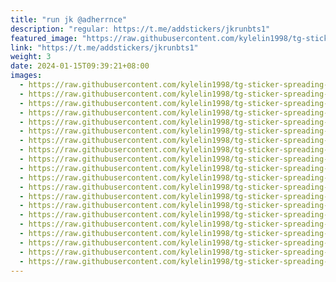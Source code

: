 ```yaml
---
title: "run jk @adherrnce"
description: "regular: https://t.me/addstickers/jkrunbts1"
featured_image: "https://raw.githubusercontent.com/kylelin1998/tg-sticker-spreading-worldwide-images/main/img/8cc17dc8-1791-47c5-8a67-4f0661655836.jpg"
link: "https://t.me/addstickers/jkrunbts1"
weight: 3
date: 2024-01-15T09:39:21+08:00
images:
  - https://raw.githubusercontent.com/kylelin1998/tg-sticker-spreading-worldwide-images/main/img/8cc17dc8-1791-47c5-8a67-4f0661655836.jpg
  - https://raw.githubusercontent.com/kylelin1998/tg-sticker-spreading-worldwide-images/main/img/86b9ae17-5f49-41ff-95a8-091a9e523469.jpg
  - https://raw.githubusercontent.com/kylelin1998/tg-sticker-spreading-worldwide-images/main/img/f360adb3-64f8-4259-b462-49e278c76ef7.jpg
  - https://raw.githubusercontent.com/kylelin1998/tg-sticker-spreading-worldwide-images/main/img/51c33eaa-0d46-4d11-98c6-b4c82d2f2284.jpg
  - https://raw.githubusercontent.com/kylelin1998/tg-sticker-spreading-worldwide-images/main/img/15dbd2e9-95e5-4a36-85cb-d5702ba7fde0.jpg
  - https://raw.githubusercontent.com/kylelin1998/tg-sticker-spreading-worldwide-images/main/img/54928bfe-9024-471f-a84b-d7fd4f859ed0.jpg
  - https://raw.githubusercontent.com/kylelin1998/tg-sticker-spreading-worldwide-images/main/img/6a46f4fc-fbb4-44a0-a220-338f54d25735.jpg
  - https://raw.githubusercontent.com/kylelin1998/tg-sticker-spreading-worldwide-images/main/img/4b448962-2bf5-4a9a-a1c1-3b6d0240f1a4.jpg
  - https://raw.githubusercontent.com/kylelin1998/tg-sticker-spreading-worldwide-images/main/img/b2f8a7f2-c402-40c8-8f85-873d4cb9584f.jpg
  - https://raw.githubusercontent.com/kylelin1998/tg-sticker-spreading-worldwide-images/main/img/3fcb7ac1-b7bd-4e44-8792-6d83b5e6a82b.jpg
  - https://raw.githubusercontent.com/kylelin1998/tg-sticker-spreading-worldwide-images/main/img/bf581d04-6140-4862-961a-4856f25db44e.jpg
  - https://raw.githubusercontent.com/kylelin1998/tg-sticker-spreading-worldwide-images/main/img/6c1dac5a-a408-48af-b45b-3e6b0b667114.jpg
  - https://raw.githubusercontent.com/kylelin1998/tg-sticker-spreading-worldwide-images/main/img/fb09f8d3-be78-4e8b-837f-c5fcf67655f1.jpg
  - https://raw.githubusercontent.com/kylelin1998/tg-sticker-spreading-worldwide-images/main/img/d1d01fc7-a586-4bfc-bab9-734d017db1d7.jpg
  - https://raw.githubusercontent.com/kylelin1998/tg-sticker-spreading-worldwide-images/main/img/895ae7ea-f43c-466b-b8ee-cefc9303f042.jpg
  - https://raw.githubusercontent.com/kylelin1998/tg-sticker-spreading-worldwide-images/main/img/3324f514-ff04-4d60-9a79-a12a5a8b1080.jpg
  - https://raw.githubusercontent.com/kylelin1998/tg-sticker-spreading-worldwide-images/main/img/5c08c213-b197-4fd2-b7b0-70c0c9fbb829.jpg
  - https://raw.githubusercontent.com/kylelin1998/tg-sticker-spreading-worldwide-images/main/img/08d9bedc-f39f-4438-a912-8c14d0d0d6fa.jpg
  - https://raw.githubusercontent.com/kylelin1998/tg-sticker-spreading-worldwide-images/main/img/a5055b28-19ac-41c0-835a-d92f19fc47e5.jpg
  - https://raw.githubusercontent.com/kylelin1998/tg-sticker-spreading-worldwide-images/main/img/be41e6e5-0b79-4a06-a018-84a7fd6155c8.jpg
---
```

